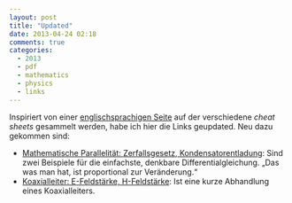```yaml
---
layout: post
title: "Updated"
date: 2013-04-24 02:18
comments: true
categories:
  - 2013
  - pdf
  - mathematics
  - physics
  - links
---
```

Inspiriert von einer [englischsprachigen Seite][overapi] auf der
verschiedene _cheat sheets_ gesammelt werden,
habe ich hier die Links geupdated. Neu dazu gekommen sind:

* [Mathematische Parallelität: Zerfallsgesetz, Kondensatorentladung][zerfall]:
  Sind zwei Beispiele für die einfachste, denkbare Differentialgleichung.
  „Das was man hat, ist proportional zur Veränderung.“
* [Koaxialleiter: E-Feldstärke, H-Feldstärke][koaxialleiter]: Ist eine kurze Abhandlung eines Koaxialleiters.

[zerfall]: /data/docs/zerfall_entladung.pdf
[koaxialleiter]: /data/docs/koaxialleiter.pdf
[overapi]: http://overapi.com/
